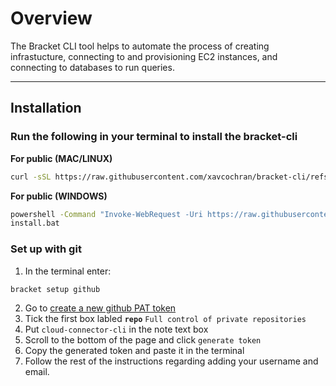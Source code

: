 # Overview

The Bracket CLI tool helps to automate the process of creating infrastucture, connecting to and provisioning EC2 instances, and connecting to databases to run queries.

---

## Installation

 
### Run the following in your terminal to install the bracket-cli
**For public (MAC/LINUX)**
```bash
curl -sSL https://raw.githubusercontent.com/xavcochran/bracket-cli/refs/heads/main/install/install.sh | bash
```
**For public (WINDOWS)**
```bash
powershell -Command "Invoke-WebRequest -Uri https://raw.githubusercontent.com/xavcochran/bracket-cli/refs/heads/main/install/install.bat -OutFile install.bat"
install.bat
```


### Set up with git
1. In the terminal enter: 
```bash
bracket setup github
```
2. Go to [create a new github PAT token](https://github.com/settings/tokens/new)
3. Tick the first box labled **`repo`** `Full control of private repositories`
4. Put `cloud-connector-cli` in the note text box
5. Scroll to the bottom of the page and click `generate token`
6. Copy the generated token and paste it in the terminal 
7. Follow the rest of the instructions regarding adding your username and email.

